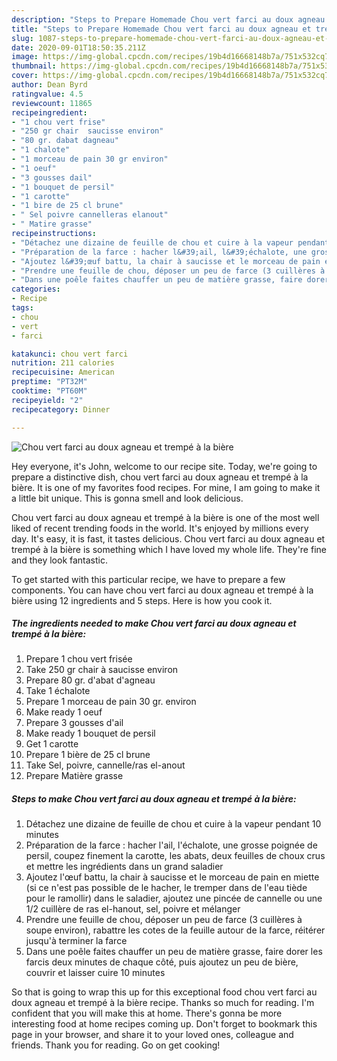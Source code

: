 ```yaml
---
description: "Steps to Prepare Homemade Chou vert farci au doux agneau et trempé à la bière"
title: "Steps to Prepare Homemade Chou vert farci au doux agneau et trempé à la bière"
slug: 1087-steps-to-prepare-homemade-chou-vert-farci-au-doux-agneau-et-trempe-a-la-biere
date: 2020-09-01T18:50:35.211Z
image: https://img-global.cpcdn.com/recipes/19b4d16668148b7a/751x532cq70/chou-vert-farci-au-doux-agneau-et-trempe-a-la-biere-photo-principale-de-la-recette.jpg
thumbnail: https://img-global.cpcdn.com/recipes/19b4d16668148b7a/751x532cq70/chou-vert-farci-au-doux-agneau-et-trempe-a-la-biere-photo-principale-de-la-recette.jpg
cover: https://img-global.cpcdn.com/recipes/19b4d16668148b7a/751x532cq70/chou-vert-farci-au-doux-agneau-et-trempe-a-la-biere-photo-principale-de-la-recette.jpg
author: Dean Byrd
ratingvalue: 4.5
reviewcount: 11865
recipeingredient:
- "1 chou vert frise"
- "250 gr chair  saucisse environ"
- "80 gr. dabat dagneau"
- "1 chalote"
- "1 morceau de pain 30 gr environ"
- "1 oeuf"
- "3 gousses dail"
- "1 bouquet de persil"
- "1 carotte"
- "1 bire de 25 cl brune"
- " Sel poivre cannelleras elanout"
- " Matire grasse"
recipeinstructions:
- "Détachez une dizaine de feuille de chou et cuire à la vapeur pendant 10 minutes"
- "Préparation de la farce : hacher l&#39;ail, l&#39;échalote, une grosse poignée de persil, coupez finement la carotte, les abats, deux feuilles de choux crus et mettre les ingrédients dans un grand saladier"
- "Ajoutez l&#39;œuf battu, la chair à saucisse et le morceau de pain en miette (si ce n&#39;est pas possible de le hacher, le tremper dans de l&#39;eau tiède pour le ramollir) dans le saladier, ajoutez une pincée de cannelle ou une 1/2 cuillère de ras el-hanout, sel, poivre et mélanger"
- "Prendre une feuille de chou, déposer un peu de farce (3 cuillères à soupe environ), rabattre les cotes de la feuille autour de la farce, réitérer jusqu&#39;à terminer la farce"
- "Dans une poêle faites chauffer un peu de matière grasse, faire dorer les farcis deux minutes de chaque côté, puis ajoutez un peu de bière, couvrir et laisser cuire 10 minutes"
categories:
- Recipe
tags:
- chou
- vert
- farci

katakunci: chou vert farci 
nutrition: 211 calories
recipecuisine: American
preptime: "PT32M"
cooktime: "PT60M"
recipeyield: "2"
recipecategory: Dinner

---
```



![Chou vert farci au doux agneau et trempé à la bière](https://img-global.cpcdn.com/recipes/19b4d16668148b7a/751x532cq70/chou-vert-farci-au-doux-agneau-et-trempe-a-la-biere-photo-principale-de-la-recette.jpg)

Hey everyone, it's John, welcome to our recipe site. Today, we're going to prepare a distinctive dish, chou vert farci au doux agneau et trempé à la bière. It is one of my favorites food recipes. For mine, I am going to make it a little bit unique. This is gonna smell and look delicious.

Chou vert farci au doux agneau et trempé à la bière is one of the most well liked of recent trending foods in the world. It's enjoyed by millions every day. It's easy, it is fast, it tastes delicious. Chou vert farci au doux agneau et trempé à la bière is something which I have loved my whole life. They're fine and they look fantastic.




To get started with this particular recipe, we have to prepare a few components. You can have chou vert farci au doux agneau et trempé à la bière using 12 ingredients and 5 steps. Here is how you cook it.

<!--inarticleads1-->

##### The ingredients needed to make Chou vert farci au doux agneau et trempé à la bière:

1. Prepare 1 chou vert frisée
1. Take 250 gr chair à saucisse environ
1. Prepare 80 gr. d&#39;abat d&#39;agneau
1. Take 1 échalote
1. Prepare 1 morceau de pain 30 gr. environ
1. Make ready 1 oeuf
1. Prepare 3 gousses d&#39;ail
1. Make ready 1 bouquet de persil
1. Get 1 carotte
1. Prepare 1 bière de 25 cl brune
1. Take  Sel, poivre, cannelle/ras el-anout
1. Prepare  Matière grasse




<!--inarticleads2-->

##### Steps to make Chou vert farci au doux agneau et trempé à la bière:

1. Détachez une dizaine de feuille de chou et cuire à la vapeur pendant 10 minutes
1. Préparation de la farce : hacher l&#39;ail, l&#39;échalote, une grosse poignée de persil, coupez finement la carotte, les abats, deux feuilles de choux crus et mettre les ingrédients dans un grand saladier
1. Ajoutez l&#39;œuf battu, la chair à saucisse et le morceau de pain en miette (si ce n&#39;est pas possible de le hacher, le tremper dans de l&#39;eau tiède pour le ramollir) dans le saladier, ajoutez une pincée de cannelle ou une 1/2 cuillère de ras el-hanout, sel, poivre et mélanger
1. Prendre une feuille de chou, déposer un peu de farce (3 cuillères à soupe environ), rabattre les cotes de la feuille autour de la farce, réitérer jusqu&#39;à terminer la farce
1. Dans une poêle faites chauffer un peu de matière grasse, faire dorer les farcis deux minutes de chaque côté, puis ajoutez un peu de bière, couvrir et laisser cuire 10 minutes




So that is going to wrap this up for this exceptional food chou vert farci au doux agneau et trempé à la bière recipe. Thanks so much for reading. I'm confident that you will make this at home. There's gonna be more interesting food at home recipes coming up. Don't forget to bookmark this page in your browser, and share it to your loved ones, colleague and friends. Thank you for reading. Go on get cooking!
